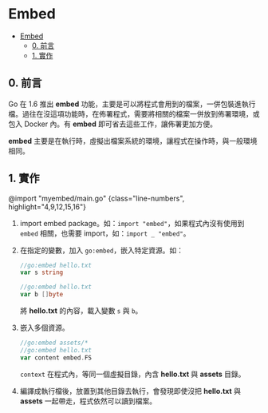 # Embed

<!-- @import "[TOC]" {cmd="toc" depthFrom=1 depthTo=6 orderedList=false} -->

<!-- code_chunk_output -->

- [Embed](#embed)
  - [0. 前言](#0-前言)
  - [1. 實作](#1-實作)

<!-- /code_chunk_output -->

## 0. 前言

Go 在 1.6 推出 __embed__ 功能，主要是可以將程式會用到的檔案，一併包裝進執行檔。過往在沒這項功能時，在佈署程式，需要將相關的檔案一併放到佈署環境，或包入 Docker 內。有 __embed__ 即可省去這些工作，讓佈署更加方便。

__embed__ 主要是在執行時，虛擬出檔案系統的環境，讓程式在操作時，與一般環境相同。

## 1. 實作

@import "myembed/main.go" {class="line-numbers", highlight="4,9,12,15,16"}

1. import embed package。如：`import "embed"`，如果程式內沒有使用到 `embed` 相關，也需要 import，如：`import _ "embed"`。
1. 在指定的變數，加入 `go:embed`，嵌入特定資源。如：

    ```go {.line-numbers}
    //go:embed hello.txt
    var s string

    //go:embed hello.txt
    var b []byte
    ```
    將 __hello.txt__ 的內容，載入變數 `s` 與 `b`。
1. 嵌入多個資源。

    ```go {.line-numbers}
    //go:embed assets/*
    //go:embed hello.txt
    var content embed.FS
    ```
    
    `context` 在程式內，等同一個虛擬目錄，內含 __hello.txt__ 與 __assets__ 目錄。
1. 編譯成執行檔後，放置到其他目錄去執行，會發現即使沒把 __hello.txt__ 與 __assets__ 一起帶走，程式依然可以讀到檔案。